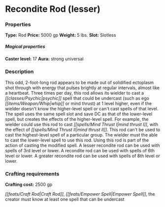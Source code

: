 ﻿---
Title: "Recondite Rod (lesser)"
Type: "Rod"
Price: "5000 gp"
Weight: "5 lbs."
Slot: "Slotless"
Caster level: "17"
Aura: "strong universal"
Description: |
  "This odd, 2-foot-long rod appears to be made out of solidified ectoplasm shot through with energy that pulses brightly at regular intervals, almost like a heartbeat. Three times per day, this rod allows its wielder to cast a psychic spell that could be undercast (such as ego whip or mind thrust) at 1 level higher, even if the wielder doesn't know the higher-level spell or can't cast spells of that level. The spell uses the same spell slot and save DC as that of the lower-level spell, but creates the effects of the higher-level spell. For example, the wielder could use this rod to cast mind thrust I, with the effect of mind thrust II. This rod can't be used to cast the highest-level spell of a particular group. The wielder must the able to cast the lower-level spell to use this rod. Using this rod is part of the action of casting the modified spell. A lesser recondite rod can be used with spells of 3rd level or lower. A recondite rod can be used with spells of 6th level or lower. A greater recondite rod can be used with spells of 8th level or lower."
Crafting cost: "2500 gp"
Sources: "['Psychic Anthology']"
---

# Recondite Rod (lesser)

### Properties

**Type:** Rod **Price:** 5000 gp **Weight:** 5 lbs. **Slot:** Slotless

##### Magical properties

**Caster level:** 17 **Aura:** strong universal

### Description

This odd, 2-foot-long rod appears to be made out of solidified ectoplasm shot through with energy that pulses brightly at regular intervals, almost like a heartbeat. Three times per day, this rod allows its wielder to cast a _[[classes/Psychic|psychic]]_ spell that could be undercast (such as ego _[[items/Weapon/Whip|whip]]_ or mind thrust) at 1 level higher, even if the wielder doesn't know the higher-level spell or can't cast spells of that level. The spell uses the same spell slot and save DC as that of the lower-level spell, but creates the effects of the higher-level spell. For example, the wielder could use this rod to cast _[[spells/Mind Thrust I|mind thrust I]]_, with the effect of _[[spells/Mind Thrust II|mind thrust II]]_. This rod can't be used to cast the highest-level spell of a particular group. The wielder must the able to cast the lower-level spell to use this rod. Using this rod is part of the action of casting the modified spell. A lesser recondite rod can be used with spells of 3rd level or lower. A recondite rod can be used with spells of 6th level or lower. A greater recondite rod can be used with spells of 8th level or lower.

### Crafting requirements

**Crafting cost:** 2500 gp

_[[feats/Craft Rod|Craft Rod]]_, _[[feats/Empower Spell|Empower Spell]]_, the creator must know at least one spell that can be undercast

